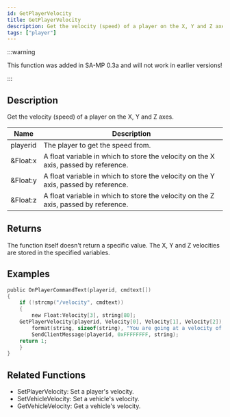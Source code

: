```yaml
---
id: GetPlayerVelocity
title: GetPlayerVelocity
description: Get the velocity (speed) of a player on the X, Y and Z axes.
tags: ["player"]
---
```


:::warning

This function was added in SA-MP 0.3a and will not work in earlier versions!

:::

## Description

Get the velocity (speed) of a player on the X, Y and Z axes.

| Name     | Description                                                                         |
| -------- | ----------------------------------------------------------------------------------- |
| playerid | The player to get the speed from.                                                   |
| &Float:x | A float variable in which to store the velocity on the X axis, passed by reference. |
| &Float:y | A float variable in which to store the velocity on the Y axis, passed by reference. |
| &Float:z | A float variable in which to store the velocity on the Z axis, passed by reference. |

## Returns

The function itself doesn't return a specific value. The X, Y and Z velocities are stored in the specified variables.

## Examples

```c
public OnPlayerCommandText(playerid, cmdtext[])
{
    if (!strcmp("/velocity", cmdtext))
    {
        new Float:Velocity[3], string[80];
    GetPlayerVelocity(playerid, Velocity[0], Velocity[1], Velocity[2]);
        format(string, sizeof(string), "You are going at a velocity of X: %f, Y: %f, Z: %f", Velocity[0], Velocity[1], Velocity[2]);
        SendClientMessage(playerid, 0xFFFFFFFF, string);
    return 1;
    }
}
```

## Related Functions

- SetPlayerVelocity: Set a player's velocity.
- SetVehicleVelocity: Set a vehicle's velocity.
- GetVehicleVelocity: Get a vehicle's velocity.
